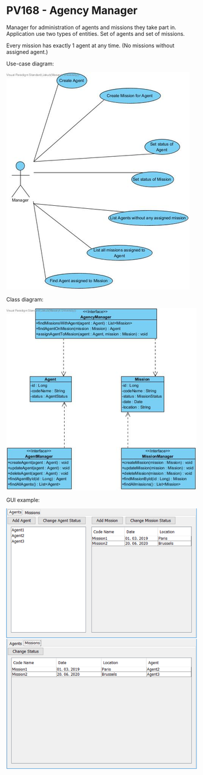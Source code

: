 # PV168 - Agency Manager

Manager for administration of agents and missions they take part in.
Application use two types of entities. Set of agents and set of missions.

Every mission has exactly 1 agent at any time. (No missions without assigned agent.)

Use-case diagram:

![alt text](Diagrams/Use_Case_Diagram1.jpg)

Class diagram:

![alt text](Diagrams/Class_Diagram1.jpg)

GUI example:

![alt text](Diagrams/gui1.jpg)
![alt text](Diagrams/gui2.jpg)
